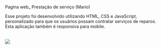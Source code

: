 Pagina web_ Prestação de serviço (Mario)

Esse projeto foi desenvolvido utilizando HTML, CSS e JavaScript, personalizado para que os usuários possam contratar serviços de reparos.
Esta aplicação também é responsiva para mobile.
<br>
<br>
<br>
<img src="https://github.com/Alineaalvess/projeto-responsivo-mario/blob/main/assets/mario.foto.png?raw=true">
